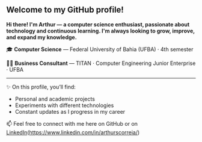 ## Welcome to my GitHub profile!  
**Hi there! I'm Arthur — a computer science enthusiast, passionate about technology and continuous learning. I'm always looking to grow, improve, and expand my knowledge.**  

🎓 **Computer Science** — Federal University of Bahia (UFBA) · 4th semester  

💛🖤 **Business Consultant** — TITAN · Computer Engineering Junior Enterprise · UFBA  

---
✨ On this profile, you’ll find:  
- Personal and academic projects  
- Experiments with different technologies  
- Constant updates as I progress in my career  

📫 Feel free to connect with me here on GitHub or on [LinkedIn](#)(https://www.linkedin.com/in/arthurscorreia/)
